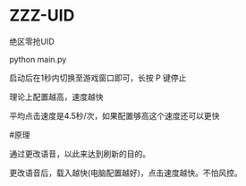 # ZZZ-UID
绝区零抢UID

python main.py

启动后在1秒内切换至游戏窗口即可，长按 P 键停止

理论上配置越高，速度越快

平均点击速度是4.5秒/次，如果配置够高这个速度还可以更快

#原理

通过更改语音，以此来达到刷新的目的。

更改语音后，载入越快(电脑配置越好)，点击速度越快。不怕风控。
